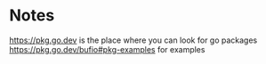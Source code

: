 # Notes

https://pkg.go.dev is the place where you can look for go packages
https://pkg.go.dev/bufio#pkg-examples for examples 

